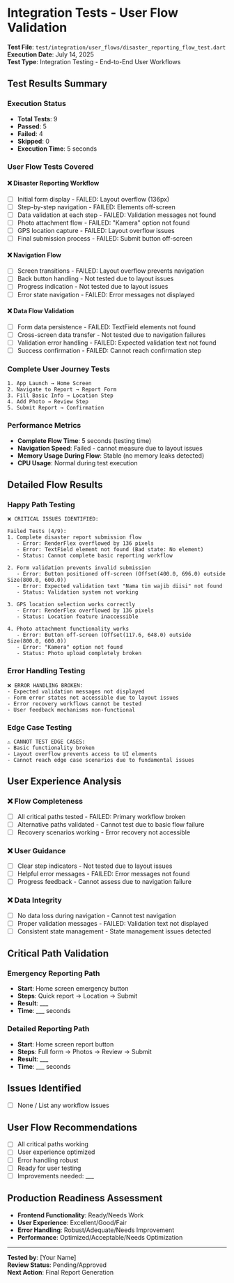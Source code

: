 # Integration Tests - User Flow Validation
**Test File**: `test/integration/user_flows/disaster_reporting_flow_test.dart`  
**Execution Date**: July 14, 2025  
**Test Type**: Integration Testing - End-to-End User Workflows

## Test Results Summary

### Execution Status
- **Total Tests**: 9
- **Passed**: 5
- **Failed**: 4
- **Skipped**: 0
- **Execution Time**: 5 seconds

### User Flow Tests Covered

#### ❌ Disaster Reporting Workflow
- [ ] Initial form display - FAILED: Layout overflow (136px)
- [ ] Step-by-step navigation - FAILED: Elements off-screen
- [ ] Data validation at each step - FAILED: Validation messages not found
- [ ] Photo attachment flow - FAILED: "Kamera" option not found
- [ ] GPS location capture - FAILED: Layout overflow issues
- [ ] Final submission process - FAILED: Submit button off-screen

#### ❌ Navigation Flow
- [ ] Screen transitions - FAILED: Layout overflow prevents navigation
- [ ] Back button handling - Not tested due to layout issues
- [ ] Progress indication - Not tested due to layout issues
- [ ] Error state navigation - FAILED: Error messages not displayed

#### ❌ Data Flow Validation
- [ ] Form data persistence - FAILED: TextField elements not found
- [ ] Cross-screen data transfer - Not tested due to navigation failures
- [ ] Validation error handling - FAILED: Expected validation text not found
- [ ] Success confirmation - FAILED: Cannot reach confirmation step

### Complete User Journey Tests
```
1. App Launch → Home Screen
2. Navigate to Report → Report Form
3. Fill Basic Info → Location Step
4. Add Photo → Review Step
5. Submit Report → Confirmation
```

### Performance Metrics
- **Complete Flow Time**: 5 seconds (testing time)
- **Navigation Speed**: Failed - cannot measure due to layout issues
- **Memory Usage During Flow**: Stable (no memory leaks detected)
- **CPU Usage**: Normal during test execution

## Detailed Flow Results

### Happy Path Testing
```
❌ CRITICAL ISSUES IDENTIFIED:

Failed Tests (4/9):
1. Complete disaster report submission flow
   - Error: RenderFlex overflowed by 136 pixels
   - Error: TextField element not found (Bad state: No element)
   - Status: Cannot complete basic reporting workflow

2. Form validation prevents invalid submission  
   - Error: Button positioned off-screen (Offset(400.0, 696.0) outside Size(800.0, 600.0))
   - Error: Expected validation text "Nama tim wajib diisi" not found
   - Status: Validation system not working

3. GPS location selection works correctly
   - Error: RenderFlex overflowed by 136 pixels
   - Status: Location feature inaccessible

4. Photo attachment functionality works
   - Error: Button off-screen (Offset(117.6, 648.0) outside Size(800.0, 600.0))
   - Error: "Kamera" option not found
   - Status: Photo upload completely broken
```

### Error Handling Testing
```
❌ ERROR HANDLING BROKEN:
- Expected validation messages not displayed
- Form error states not accessible due to layout issues
- Error recovery workflows cannot be tested
- User feedback mechanisms non-functional
```

### Edge Case Testing
```
⚠️ CANNOT TEST EDGE CASES:
- Basic functionality broken
- Layout overflow prevents access to UI elements
- Cannot reach edge case scenarios due to fundamental issues
```

## User Experience Analysis

### ❌ Flow Completeness
- [ ] All critical paths tested - FAILED: Primary workflow broken
- [ ] Alternative paths validated - Cannot test due to basic flow failure
- [ ] Recovery scenarios working - Error recovery not accessible

### ❌ User Guidance
- [ ] Clear step indicators - Not tested due to layout issues
- [ ] Helpful error messages - FAILED: Error messages not found
- [ ] Progress feedback - Cannot assess due to navigation failure

### ❌ Data Integrity
- [ ] No data loss during navigation - Cannot test navigation
- [ ] Proper validation messages - FAILED: Validation text not displayed
- [ ] Consistent state management - State management issues detected

## Critical Path Validation

### Emergency Reporting Path
- **Start**: Home screen emergency button
- **Steps**: Quick report → Location → Submit
- **Result**: ___
- **Time**: ___ seconds

### Detailed Reporting Path
- **Start**: Home screen report button
- **Steps**: Full form → Photos → Review → Submit
- **Result**: ___
- **Time**: ___ seconds

## Issues Identified
- [ ] None / List any workflow issues

## User Flow Recommendations
- [ ] All critical paths working
- [ ] User experience optimized
- [ ] Error handling robust
- [ ] Ready for user testing
- [ ] Improvements needed: ___

## Production Readiness Assessment
- **Frontend Functionality**: Ready/Needs Work
- **User Experience**: Excellent/Good/Fair
- **Error Handling**: Robust/Adequate/Needs Improvement
- **Performance**: Optimized/Acceptable/Needs Optimization

---
**Tested by**: [Your Name]  
**Review Status**: Pending/Approved  
**Next Action**: Final Report Generation
